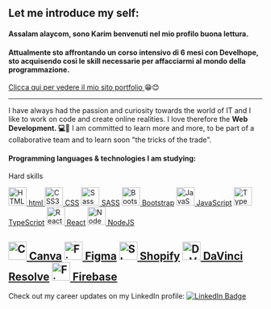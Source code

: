 ## Let me introduce my self:

#### Assalam alaycom, sono Karim benvenuti nel mio profilo buona lettura.
#### Attualmente sto affrontando un corso intensivo di 6 mesi con Develhope, sto acquisendo così le skill necessarie per affacciarmi al mondo della programmazione.

<a  href="https://karimzouhir-portfolio.netlify.app/" target="_blank" >Clicca qui per vedere il mio  sito portfolio </a>😁😊

 


---

I have always had the passion and curiosity towards the world of IT and I like to work on code and create online realities. I love therefore the <strong>Web Development. 💻🖤</strong>
I am committed to learn more and more, to be part of a collaborative team and to learn soon "the tricks of the trade".

<h4>Programming languages & technologies I am studying:</h4>
    Hard skills
        <p align="left" >
  <a href="https://developer.mozilla.org/en-US/docs/Glossary/HTML5" target="_blank" rel="noreferrer"><img src="https://raw.githubusercontent.com/danielcranney/readme-generator/main/public/icons/skills/html5-colored.svg" width="36" height="36" alt="HTML5" style={{textAlign: "center"}} /> html </a>
  <a href="https://www.w3.org/TR/CSS/#css" target="_blank" rel="noreferrer"><img src="https://raw.githubusercontent.com/danielcranney/readme-generator/main/public/icons/skills/css3-colored.svg" width="36" height="36" alt="CSS3" /> CSS</a>
  <a href="https://sass-lang.com/" target="_blank" rel="noreferrer"><img src="https://raw.githubusercontent.com/danielcranney/readme-generator/main/public/icons/skills/sass-colored.svg" width="36" height="36" alt="Sass" /> SASS</a>
  <a href="https://getbootstrap.com/" target="_blank" rel="noreferrer"><img src="https://raw.githubusercontent.com/danielcranney/readme-generator/main/public/icons/skills/bootstrap-colored.svg" width="36" height="36" alt="Bootstrap" /> Bootstrap</a>
<a href="https://developer.mozilla.org/en-US/docs/Web/JavaScript" target="_blank" rel="noreferrer"><img src="https://raw.githubusercontent.com/danielcranney/readme-generator/main/public/icons/skills/javascript-colored.svg" width="36" height="36" alt="JavaScript" /> JavaScript</a>
  <a href="https://www.typescriptlang.org/" target="_blank" rel="noreferrer"><img src="https://raw.githubusercontent.com/danielcranney/readme-generator/main/public/icons/skills/typescript-colored.svg" width="36" height="36" alt="TypeScript" /> TypeScript</a>
<a href="https://reactjs.org/" target="_blank" rel="noreferrer"><img src="https://raw.githubusercontent.com/danielcranney/readme-generator/main/public/icons/skills/react-colored.svg" width="36" height="36" alt="React" /> React</a>
  <a href="https://nodejs.org/en/" target="_blank" rel="noreferrer"><img src="https://raw.githubusercontent.com/danielcranney/readme-generator/main/public/icons/skills/nodejs-colored.svg" width="36" height="36" alt="NodeJS" /> NodeJS</a>

<a href="https://www.canva.com/" target="_blank" rel="noreferrer"><img src="https://cdn-images-1.medium.com/max/1200/1*A6kkoOVJVpXPWewg8axc5w.png" width="36" height="36" alt="Canva" /> Canva</a>
<a href="https://www.figma.com/" target="_blank" rel="noreferrer"><img src="https://raw.githubusercontent.com/danielcranney/readme-generator/main/public/icons/skills/figma-colored.svg" width="36" height="36" alt="Figma" /> Figma</a>
<a href="https://www.shopify.com/" target="_blank" rel="noreferrer"><img src="https://cdn.shopify.com/assets/images/logos/shopify-bag.png" width="36" height="36" alt="Shopify" /> Shopify</a>
<a href="https://www.blackmagicdesign.com/it/products/davinciresolve" target="_blank" rel="noreferrer"><img src="https://upload.wikimedia.org/wikipedia/commons/thumb/9/90/DaVinci_Resolve_17_logo.svg/1200px-DaVinci_Resolve_17_logo.svg.png" width="36" height="36" alt="DaVinci Resolve" /> DaVinci Resolve</a>
<a href="https://firebase.google.com/brand-guidelines" target="_blank" rel="noreferrer"><img src="https://firebase.google.com/static/downloads/brand-guidelines/PNG/logo-vertical.png" width="36" height="36" alt="Firebase" /> Firebase</a>
---
Check out my career updates on my LinkedIn profile:  <a href="https://www.linkedin.com/in/zouhirkarim1999/"><img src="https://img.shields.io/badge/LinkedIn-blue?logo=linkedin&logoColor=white" alt="LinkedIn Badge"/>
  </a>

